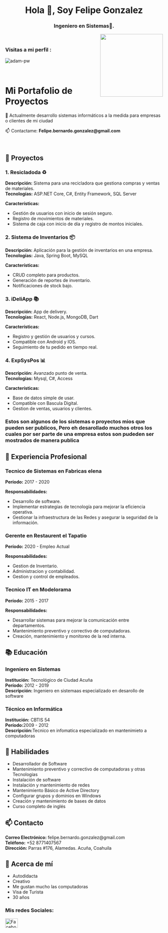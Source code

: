<h1 align="center">Hola 👋, Soy Felipe Gonzalez</h1>
<h3 align="center">Ingeniero en Sistemas🌟.</h3><p><img align="right" src="https://github.com/Adam-pw/Adam-pw/blob/main/animation_500_kxa883sd.gif" width="200" height="200" /></p>
<br>

<p align="right">
<h3>Visitas a mi perfil :</h3>
<img src="https://komarev.com/ghpvc/?username=adam-pw&label=Profile%20views&color=0e75b6&style=flat" alt="adam-pw" /> 
</p>
<br>

<h1>Mi Portafolio de Proyectos</h1>
<p>🌱 Actualmente desarrollo sistemas informáticos a la medida para empresas o clientes de mi ciudad</p>
<p>📫 Contactame: <strong>Felipe.bernardo.gonzalez@gmail.com</strong></p>
<br>
<h2>📜 Proyectos</h2>
<h3>1. Resicladoda ♻️</h3>
<p><strong>Descripción:</strong> Sistema para una recicladora que gestiona compras y ventas de materiales.<br>
<strong>Tecnologías:</strong> ASP.NET Core, C#, Entity Framework, SQL Server</p>
<p><strong>Características:</strong></p>
   <ul>
       <li>Gestión de usuarios con inicio de sesión seguro.</li>
       <li>Registro de movimientos de materiales.</li>
      <li>Sistema de caja con inicio de día y registro de montos iniciales.</li>
  </ul>
   <h3>2. Sistema de Inventarios 📦</h3>
   <p><strong>Descripción:</strong> Aplicación para la gestión de inventarios en una empresa.<br>
   <strong>Tecnologías:</strong> Java, Spring Boot, MySQL</p>
   <p><strong>Características:</strong></p>
   <ul>
       <li>CRUD completo para productos.</li>
       <li>Generación de reportes de inventario.</li>
       <li>Notificaciones de stock bajo.</li>
   </ul>
   <h3>3. iDeliApp  📚</h3>
   <p><strong>Descripción:</strong> App de delivery.<br>
   <strong>Tecnologías:</strong> React, Node.js, MongoDB, Dart</p>
   <p><strong>Características:</strong></p>
   <ul>
       <li>Registro y gestión de usuarios y cursos.</li>
       <li>Compatible con Android y IOS.</li>
       <li>Seguimiento de tu pedido en tiempo real.</li>
   </ul>
   <h3>4. ExpSysPos 📊</h3>
   <p><strong>Descripción:</strong> Avanzado punto de venta.<br>
   <strong>Tecnologías:</strong> Mysql, C#, Access</p>
   <p><strong>Características:</strong></p>
   <ul>
       <li>Base de datos simple de usar.</li>
       <li>Compatible con Bascula Digital.</li>
       <li>Gestion de ventas, usuarios y clientes.</li>
   </ul>
   <h3>Estos son algunos de los sistemas o proyectos mios que pueden ser publicos,
   Pero eh desarollado muchos otros los cuales por ser parte de una empresa
   estos son pudeden ser mostrados de manera publica </h3>
   <h2>💼 Experiencia Profesional</h2>
   <h3>Tecnico de Sistemas en Fabricas elena</h3>
   <p><strong>Período:</strong> 2017 - 2020</p>
   <p><strong>Responsabilidades:</strong></p>
   <ul>
       <li>Desarrollo de software.</li>
       <li>Implementar estrategias de tecnología para mejorar la eficiencia operativa.</li>
       <li>Gestionar la infraestructura de las Redes y asegurar la seguridad de la información.</li>
   </ul>
   <h3>Gerente en Restaurent el Tapatio</h3>
   <p><strong>Período:</strong> 2020 - Empleo Actual</p>
   <p><strong>Responsabilidades:</strong></p>
   <ul>
       <li>Gestion de Inventario.</li>
       <li>Administracion y contabilidad.</li>
       <li>Gestion y control de empleados.</li>
   </ul>
      <h3>Tecnico IT en Modelorama</h3>
      <p><strong>Período:</strong> 2015 - 2017</p>
      <p><strong>Responsabilidades:</strong></p>
    <ul>
       <li>Desarrollar sistemas para mejorar la comunicación entre departamentos.</li>
       <li>Mantenimiento preventivo y correctivo de computadoras.</li>
       <li>Creación, mantenimiento y monitoreo de la red interna.</li>
   </ul>
  <h2>📚 Educación</h2>
   <h3>Ingeniero en Sistemas</h3>
   <p><strong>Institución:</strong> Tecnológico de Ciudad Acuña<br>
   <strong>Período:</strong> 2012 - 2019<br>
   <strong>Descripción:</strong> Ingeniero en sistemaas especializado en desarollo de software</p>
   <h3>Técnico en Informática</h3>
   <p><strong>Institución:</strong> CBTIS 54<br>
   <strong>Período:</strong>2009 - 2012<br>
   <strong>Descripción:</strong>Tecnico en infomatica especializado en mantenimieto a computadoras</p>
   <h2>🌟 Habilidades</h2>
   <ul>
       <li>Desarrollador de Software</li>
       <li>Mantenimiento preventivo y correctivo de computadoras y otras Tecnologias</li>
       <li>Instalación de software</li>
       <li>Instalación y mantenimiento de redes</li>
       <li>Mantenimiento Básico de Active Directory</li>
       <li>Configurar grupos y dominios en Windows</li>
       <li>Creación y mantenimiento de bases de datos</li>
       <li>Curso completo de inglés</li>
   </ul>
   <h2>📫 Contacto</h2>
   <p><strong>Correo Electrónico:</strong> felipe.bernardo.gonzalez@gmail.com<br>
   <strong>Teléfono:</strong> +52 8771407567<br>
   <strong>Dirección:</strong> Parras #176, Alamedas. Acuña, Coahuila<br>
   <h2>📖 Acerca de mí</h2>
   <ul>
       <li>Autodidacta</li>
       <li>Creativo</li>
       <li>Me gustan mucho las computadoras</li>
       <li>Visa de Turista</li>
      <li>30 años</li>
   </ul>
  <h3 align="left">Mis redes Sociales:</h3>
  <p align="left">
  <a href="https://fb.com/Felipebernardo23" target="blank"><img align="center"
          src="https://raw.githubusercontent.com/rahuldkjain/github-profile-readme-generator/master/src/images/icons/Social/facebook.svg"
     alt="Facebook de Felipe" height="30" width="40" /></a>
 </p>
